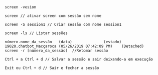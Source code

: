 	screen -vesion

	screen // ativar screen com sessão sem nome

 	screen -S session1 // Criar sessão com nome session1

	screen -ls // Listar sessões

	número.nome_da_sessão   (data)				(estado)
	19020.chatbot_Macçaroca	(05/26/2019 07:42:09 PM)	(Detached)
	screen -r [número_da_sessão]  //Retomar sessão

	Ctrl + a Ctrl + d // Salvar a sessão e sair deixando-a em execução

	Exit ou Ctrl + d // Sair e fechar a sessão

